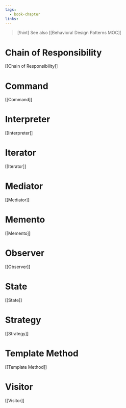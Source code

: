 ```yaml
---
tags:
  - book-chapter
links:
---
```


>[!hint] See also [[Behavioral Design Patterns MOC]]

# Chain of Responsibility

[[Chain of Responsibility]]

# Command

[[Command]]

# Interpreter

[[Interpreter]]

# Iterator

[[Iterator]]

# Mediator

[[Mediator]]

# Memento

[[Memento]]

# Observer

[[Observer]]

# State

[[State]]

# Strategy

[[Strategy]]

# Template Method

[[Template Method]]

# Visitor

[[Visitor]]
